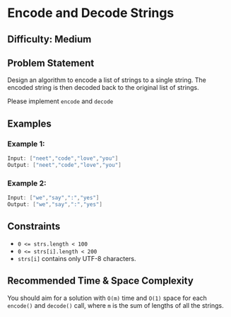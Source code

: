 # Encode and Decode Strings

## Difficulty: Medium

## Problem Statement
Design an algorithm to encode a list of strings to a single string. The encoded string is then decoded back to the original list of strings.

Please implement `encode` and `decode`

## Examples

### Example 1:
```java
Input: ["neet","code","love","you"]
Output: ["neet","code","love","you"]
```

### Example 2:
```java
Input: ["we","say",":","yes"]
Output: ["we","say",":","yes"]
```

## Constraints
* `0 <= strs.length < 100`
* `0 <= strs[i].length < 200`
* `strs[i]` contains only UTF-8 characters.

## Recommended Time & Space Complexity
You should aim for a solution with `O(m)` time and `O(1)` space for each `encode()` and `decode()` call, where `m` is the sum of lengths of all the strings.

